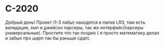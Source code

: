 # C-2020
Добрый день! Проект (1-3 лабы) находятся в папке LR3, там есть валидация, хмл и джейсон парсеры, так же интерфейс(парсеры универсальные).
Простите что так поздно ( я просто математику делал и забыл про шарп так бы раньше сдал). 
